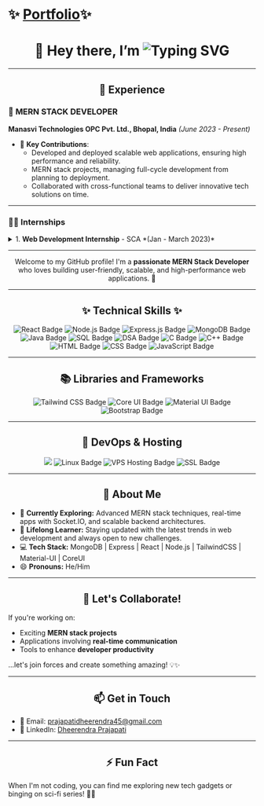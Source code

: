 
<h1 align="left">✨ <a href="https://dheerendra-prajapati-portfolio.netlify.app/" target="_blank" rel="MY Portfolio"> Portfolio</a>✨</h1>
<h1 align="center">
  👋 Hey there, I’m 
  <span>
    <img src="https://readme-typing-svg.herokuapp.com?font=Fira+Code&size=30&duration=3000&color=36BCF7&center=true&vCenter=true&width=500&lines=Dheerendra+Prajapati;धीरेंद्र+प्रजापति;ધીરેન્દ્ર+પ્રજાપતિ;ధీరేంద్ర+ప్రజాపతి;தீரேந்திர+பிரஜாபதி" alt="Typing SVG">
  </span>
</h1>

---

<h2 align="center">💼 Experience</h2>

### 🏢 **MERN STACK DEVELOPER**  
**Manasvi Technologies OPC Pvt. Ltd., Bhopal, India** *(June 2023 - Present)*  
- 🚀 **Key Contributions**:
  - Developed and deployed scalable web applications, ensuring high performance and reliability.  
  - MERN stack projects, managing full-cycle development from planning to deployment.    
  - Collaborated with cross-functional teams to deliver innovative tech solutions on time.  



---

### 🧑‍💻 **Internships**
<details>
  <summary>1. <strong>Web Development Internship</strong> - SCA *(Jan - March 2023)*</summary>
  - Designed and implemented responsive web applications using modern frameworks and tools.  
  - Collaborated in a team environment to deliver project milestones successfully.  
</details>



---

<p align="center">
  Welcome to my GitHub profile! I'm a <strong>passionate MERN Stack Developer</strong> who loves building user-friendly, scalable, and high-performance web applications. 🚀
</p>

---

<h2 align="center">✨ Technical Skills ✨</h2>
<p align="center">
  <img src="https://img.shields.io/badge/React-20232A?style=for-the-badge&logo=react&logoColor=61DAFB" alt="React Badge"/>
  <img src="https://img.shields.io/badge/Node.js-339933?style=for-the-badge&logo=nodedotjs&logoColor=white" alt="Node.js Badge"/>
  <img src="https://img.shields.io/badge/Express.js-000000?style=for-the-badge&logo=express&logoColor=white" alt="Express.js Badge"/>
  <img src="https://img.shields.io/badge/MongoDB-4EA94B?style=for-the-badge&logo=mongodb&logoColor=white" alt="MongoDB Badge"/>
  <img src="https://img.shields.io/badge/Java-007396?style=for-the-badge&logo=java&logoColor=white" alt="Java Badge"/>
  <img src="https://img.shields.io/badge/SQL-4479A1?style=for-the-badge&logo=postgresql&logoColor=white" alt="SQL Badge"/>
  <img src="https://img.shields.io/badge/DSA-F5B700?style=for-the-badge&logo=algolia&logoColor=black" alt="DSA Badge"/>
  <img src="https://img.shields.io/badge/C-00599C?style=for-the-badge&logo=c&logoColor=white" alt="C Badge"/>
  <img src="https://img.shields.io/badge/C++-00599C?style=for-the-badge&logo=cplusplus&logoColor=white" alt="C++ Badge"/>
  <img src="https://img.shields.io/badge/HTML-E34F26?style=for-the-badge&logo=html5&logoColor=white" alt="HTML Badge"/>
  <img src="https://img.shields.io/badge/CSS-1572B6?style=for-the-badge&logo=css3&logoColor=white" alt="CSS Badge"/>
  <img src="https://img.shields.io/badge/JavaScript-F7DF1E?style=for-the-badge&logo=javascript&logoColor=black" alt="JavaScript Badge"/>
</p>

---

<h2 align="center">📚 Libraries and Frameworks</h2>
<p align="center">
  <img src="https://img.shields.io/badge/Tailwind_CSS-38B2AC?style=for-the-badge&logo=tailwind-css&logoColor=white" alt="Tailwind CSS Badge"/>
  <img src="https://img.shields.io/badge/Core_UI-0038FF?style=for-the-badge&logo=react&logoColor=white" alt="Core UI Badge"/>
  <img src="https://img.shields.io/badge/Material_UI-0081CB?style=for-the-badge&logo=mui&logoColor=white" alt="Material UI Badge"/>
  <img src="https://img.shields.io/badge/Bootstrap-7952B3?style=for-the-badge&logo=bootstrap&logoColor=white" alt="Bootstrap Badge"/>
</p>

---

<h2 align="center">🚀 DevOps & Hosting</h2>
<p align="center">
  <img src="https://img.shields.io/badge/Ubuntu-E95420?style=for-the-badge&logo=ubuntu&logoColor=white"Ubuntu Badge"/>
  <img src="https://img.shields.io/badge/Linux-FCC624?style=for-the-badge&logo=linux&logoColor=black" alt="Linux Badge"/>
  <img src="https://img.shields.io/badge/VPS_Hosting-0078D7?style=for-the-badge&logo=microsoft-azure&logoColor=white" alt="VPS Hosting Badge"/>
  <img src="https://img.shields.io/badge/SSL_Certificates-0089D6?style=for-the-badge&logo=letsencrypt&logoColor=white" alt="SSL Badge"/>
</p>

---

<h2 align="center">🌟 About Me</h2>
<ul>
  <li>🔭 <strong>Currently Exploring:</strong> Advanced MERN stack techniques, real-time apps with Socket.IO, and scalable backend architectures.</li>
  <li>🌱 <strong>Lifelong Learner:</strong> Staying updated with the latest trends in web development and always open to new challenges.</li>
  <li>💻 <strong>Tech Stack:</strong> MongoDB | Express | React | Node.js | TailwindCSS | Material-UI | CoreUI</li>
  <li>😄 <strong>Pronouns:</strong> He/Him</li>
</ul>

---

<h2 align="center">💞️ Let's Collaborate!</h2>
<p>If you're working on:</p>
<ul>
  <li>Exciting <strong>MERN stack projects</strong></li>
  <li>Applications involving <strong>real-time communication</strong></li>
  <li>Tools to enhance <strong>developer productivity</strong></li>
</ul>
<p>...let's join forces and create something amazing! 💡✨</p>

---

<h2 align="center">📫 Get in Touch</h2>
<ul>
  <li>📧 Email: <a href="prajapatidheerendra45@gmail.com">prajapatidheerendra45@gmail.com</a></li>
  <li>💼 LinkedIn: <a href="https://www.linkedin.com/in/dheerendra-prajapati-software-developer-378274247/">Dheerendra Prajapati</a></li>
</ul>

---

<h2 align="center">⚡ Fun Fact</h2>
<p>When I'm not coding, you can find me exploring new tech gadgets or binging on sci-fi series! 🎥🤖</p>
